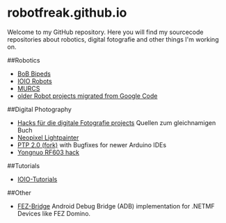 # robotfreak.github.io

Welcome to my GitHub repository. Here you will find my sourcecode repositories about robotics, digital fotografie and other things I'm working on.

##Robotics

* [BoB Bipeds](BoB-Bipeds)
* [IOIO Robots](IOIO-Robots)
* [MURCS](MURCS)
* [older Robot projects migrated from Google Code](robotfreak)

##Digital Photography

* [Hacks für die digitale Fotografie projects](dfhacks) Quellen zum gleichnamigen Buch
* [Neopixel Lightpainter](Neopixel-Lightpainter)
* [PTP 2.0 (fork)](PTP_2.0) with Bugfixes for newer Arduino IDEs
* [Yongnuo RF603 hack](YongnuoRF)

##Tutorials

* [IOIO-Tutorials](IOIO-Tutorials)

##Other

* [FEZ-Bridge](FEZ-Bridge) Android Debug Bridge (ADB) implementation for .NETMF Devices like FEZ Domino.


